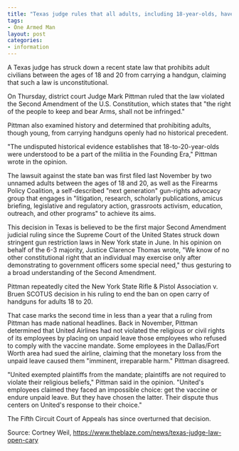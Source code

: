 ```yaml
---
title: "Texas judge rules that all adults, including 18-year-olds, have the right to open-carry a handgun"
tags:
- One Armed Man
layout: post
categories:
- information
---
```


A Texas judge has struck down a recent state law that prohibits adult civilians between the ages of 18 and 20 from carrying a handgun, claiming that such a law is unconstitutional.

On Thursday, district court Judge Mark Pittman ruled that the law violated the Second Amendment of the U.S. Constitution, which states that "the right of the people to keep and bear Arms, shall not be infringed."

Pittman also examined history and determined that prohibiting adults, though young, from carrying handguns openly had no historical precedent.

"The undisputed historical evidence establishes that 18-to-20-year-olds were understood to be a part of the militia in the Founding Era," Pittman wrote in the opinion.

The lawsuit against the state ban was first filed last November by two unnamed adults between the ages of 18 and 20, as well as the Firearms Policy Coalition, a self-described "next generation" gun-rights advocacy group that engages in "litigation, research, scholarly publications, amicus briefing, legislative and regulatory action, grassroots activism, education, outreach, and other programs" to achieve its aims.

This decision in Texas is believed to be the first major Second Amendment judicial ruling since the Supreme Court of the United States struck down stringent gun restriction laws in New York state in June. In his opinion on behalf of the 6-3 majority, Justice Clarence Thomas wrote, "We know of no other constitutional right that an individual may exercise only after demonstrating to government officers some special need," thus gesturing to a broad understanding of the Second Amendment.

Pittman repeatedly cited the New York State Rifle & Pistol Association v. Bruen SCOTUS decision in his ruling to end the ban on open carry of handguns for adults 18 to 20.

That case marks the second time in less than a year that a ruling from Pittman has made national headlines. Back in November, Pittman determined that United Airlines had not violated the religious or civil rights of its employees by placing on unpaid leave those employees who refused to comply with the vaccine mandate. Some employees in the Dallas/Fort Worth area had sued the airline, claiming that the monetary loss from the unpaid leave caused them "imminent, irreparable harm." Pittman disagreed.

"United exempted plaintiffs from the mandate; plaintiffs are not required to violate their religious beliefs," Pittman said in the opinion. "United's employees claimed they faced an impossible choice: get the vaccine or endure unpaid leave. But they have chosen the latter. Their dispute thus centers on United's response to their choice."

The Fifth Circuit Court of Appeals has since overturned that decision.

Source: Cortney Weil, https://www.theblaze.com/news/texas-judge-law-open-cary